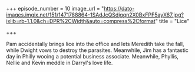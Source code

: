 +++
episode_number = 10
image_url = "https://dato-images.imgix.net/151/1471788864-1SAdJcQSdigqn2X0BxFPF5ayX67.jpg?ixlib=rb-1.1.0&ch=DPR%2CWidth&auto=compress%2Cformat"
title = "Lice"

+++

Pam accidentally brings lice into the office and lets Meredith take the fall, while Dwight vows to destroy the parasites. Meanwhile, Jim has a fantastic day in Philly wooing a potential business associate. Meanwhile, Phyllis, Nellie and Kevin meddle in Darryl's love life.